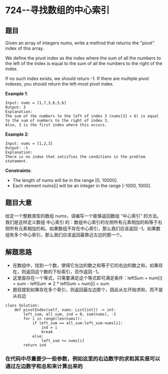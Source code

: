 # 724--寻找数组的中心索引

## 题目

Given an array of integers nums, write a method that returns the "pivot" index of this array.

We define the pivot index as the index where the sum of all the numbers to the left of the index is equal to the sum of all the numbers to the right of the index.

If no such index exists, we should return -1. If there are multiple pivot indexes, you should return the left-most pivot index.

**Example 1**:

```
Input: nums = [1,7,3,6,5,6]
Output: 3
Explanation:
The sum of the numbers to the left of index 3 (nums[3] = 6) is equal to the sum of numbers to the right of index 3.
Also, 3 is the first index where this occurs.
```

**Example 2**:

```
Input: nums = [1,2,3]
Output: -1
Explanation:
There is no index that satisfies the conditions in the problem statement.
```

**Constraints**:

- The length of nums will be in the range [0, 10000].
- Each element nums[i] will be an integer in the range [-1000, 1000].

## 题目大意

给定一个整数类型的数组 nums，请编写一个能够返回数组 “中心索引” 的方法。我们是这样定义数组 中心索引 的：数组中心索引的左侧所有元素相加的和等于右侧所有元素相加的和。如果数组不存在中心索引，那么我们应该返回 -1。如果数组有多个中心索引，那么我们应该返回最靠近左边的那一个。

## 解题思路

- 在数组中，找到一个数，使得它左边的数之和等于它的右边的数之和，如果存在，则返回这个数的下标索引，否作返回 -1。
- 这里面存在一个等式，只需要满足这个等式即可满足条件：leftSum + num[i] = sum - leftSum => 2 * leftSum + num[i] = sum
- 题目提到如果存在多个索引，则返回最左边那个，因此从左开始求和，而不是从右边



```
class Solution:
    def pivotIndex(self, nums: List[int]) -> int:
        left_sum, all_sum, ind = 0, sum(nums), -1
        for i in range(len(nums)):            
            if left_sum == all_sum-left_sum-nums[i]:
                ind = i
                break
            else:
                left_sum += nums[i]
        return ind
```

### 在代码中尽量要少一些参数，例如这里的右边数字的求和其实是可以通过左边数字和总和来计算出来的